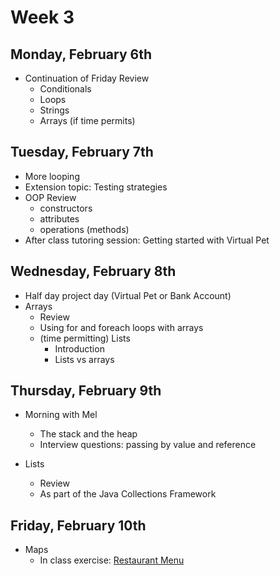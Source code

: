 # Week 3

## Monday, February 6th

 - Continuation of Friday Review
   - Conditionals
   - Loops
   - Strings
   - Arrays (if time permits)

## Tuesday, February 7th

- More looping
- Extension topic: Testing strategies
- OOP Review
    - constructors
    - attributes
    - operations (methods)
- After class tutoring session: Getting started with Virtual Pet

## Wednesday, February 8th

- Half day project day (Virtual Pet or Bank Account)
- Arrays
    - Review
    - Using for and foreach loops with arrays
    - (time permitting) Lists
        - Introduction
        - Lists vs arrays
        
## Thursday, February 9th

- Morning with Mel
    - The stack and the heap
    - Interview questions: passing by value and reference
    
- Lists
    - Review
    - As part of the Java Collections Framework

## Friday, February 10th

 - Maps
    - In class exercise: [Restaurant Menu](blob/master/exercises/maps-restaurant-menu.md)